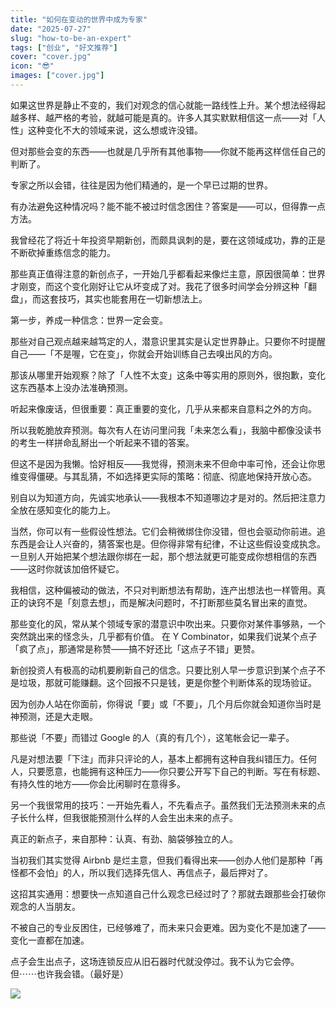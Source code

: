 ```yaml
---
title: "如何在变动的世界中成为专家"
date: "2025-07-27"
slug: "how-to-be-an-expert"
tags: ["创业", "好文推荐"]
cover: "cover.jpg"
icon: "😎"
images: ["cover.jpg"]
---
```

如果这世界是静止不变的，我们对观念的信心就能一路线性上升。某个想法经得起越多样、越严格的考验，就越可能是真的。许多人其实默默相信这一点——对「人性」这种变化不大的领域来说，这么想或许没错。



但对那些会变的东西——也就是几乎所有其他事物——你就不能再这样信任自己的判断了。



专家之所以会错，往往是因为他们精通的，是一个早已过期的世界。



有办法避免这种情况吗？能不能不被过时信念困住？答案是——可以，但得靠一点方法。



我曾经花了将近十年投资早期新创，而颇具讽刺的是，要在这领域成功，靠的正是不断砍掉重练信念的能力。



那些真正值得注意的新创点子，一开始几乎都看起来像烂主意，原因很简单：世界才刚变，而这个变化刚好让它从坏变成了对。我花了很多时间学会分辨这种「翻盘」，而这套技巧，其实也能套用在一切新想法上。



第一步，养成一种信念：世界一定会变。



那些对自己观点越来越笃定的人，潜意识里其实是认定世界静止。只要你不时提醒自己——「不是喔，它在变」，你就会开始训练自己去嗅出风的方向。



那该从哪里开始观察？除了「人性不太变」这条中等实用的原则外，很抱歉，变化这东西基本上没办法准确预测。



听起来像废话，但很重要：真正重要的变化，几乎从来都来自意料之外的方向。



所以我乾脆放弃预测。每次有人在访问里问我「未来怎么看」，我脑中都像没读书的考生一样拼命乱掰出一个听起来不错的答案。



但这不是因为我懒。恰好相反——我觉得，预测未来不但命中率可怜，还会让你思维变得僵硬。与其乱猜，不如选择更实际的策略：彻底、彻底地保持开放心态。



别自以为知道方向，先诚实地承认——我根本不知道哪边才是对的。然后把注意力全放在感知变化的能力上。



当然，你可以有一些假设性想法。它们会稍微绑住你没错，但也会驱动你前进。追东西是会让人兴奋的，猜答案也是。但你得非常有纪律，不让这些假设变成执念。
一旦别人开始把某个想法跟你绑在一起，那个想法就更可能变成你想相信的东西——这时你就该加倍怀疑它。



我相信，这种偏被动的做法，不只对判断想法有帮助，连产出想法也一样管用。真正的诀窍不是「刻意去想」，而是解决问题时，不打断那些莫名冒出来的直觉。



那些变化的风，常从某个领域专家的潜意识中吹出来。只要你对某件事够熟，一个突然跳出来的怪念头，几乎都有价值。
在 Y Combinator，如果我们说某个点子「疯了点」，那通常是称赞——搞不好还比「这点子不错」更赞。



新创投资人有极高的动机要刷新自己的信念。只要比别人早一步意识到某个点子不是垃圾，那就可能赚翻。这个回报不只是钱，更是你整个判断体系的现场验证。



因为创办人站在你面前，你得说「要」或「不要」，几个月后你就会知道你当时是神预测，还是大走眼。



那些说「不要」而错过 Google 的人（真的有几个），这笔帐会记一辈子。



凡是对想法要「下注」而非只评论的人，基本上都拥有这种自我纠错压力。任何人，只要愿意，也能拥有这种压力——你只要公开写下自己的判断。写在有标题、有持久性的地方——你会比闲聊时在意得多。



另一个我很常用的技巧：一开始先看人，不先看点子。虽然我们无法预测未来的点子长什么样，但我很能预测什么样的人会生出未来的点子。



真正的新点子，来自那种：认真、有劲、脑袋够独立的人。



当初我们其实觉得 Airbnb 是烂主意，但我们看得出来——创办人他们是那种「再怪都不会怕」的人，所以我们选择先信人、再信点子，最后押对了。



这招其实通用：想要快一点知道自己什么观念已经过时了？那就去跟那些会打破你观念的人当朋友。



不被自己的专业反困住，已经够难了，而未来只会更难。因为变化不是加速了——变化一直都在加速。



点子会生出点子，这场连锁反应从旧石器时代就没停过。我不认为它会停。
但⋯⋯也许我会错。（最好是）




![](https://prod-files-secure.s3.us-west-2.amazonaws.com/112d0858-5090-4d34-a606-b75eb8d65fd2/46476355-9cf3-4e99-9b7a-3531bc426380/1000202064.png?X-Amz-Algorithm=AWS4-HMAC-SHA256&X-Amz-Content-Sha256=UNSIGNED-PAYLOAD&X-Amz-Credential=ASIAZI2LB4666YXLT6BS%2F20250917%2Fus-west-2%2Fs3%2Faws4_request&X-Amz-Date=20250917T231208Z&X-Amz-Expires=3600&X-Amz-Security-Token=IQoJb3JpZ2luX2VjEDcaCXVzLXdlc3QtMiJHMEUCIFa2nqsEfxnG3cPqq9r0stZ7IaKo0WJ9BmcYSsbUjsIEAiEAx2beY9TPuyz2ILDf2Rqk%2BQPbJW5qP4rnnaV0C0kcAG8qiAQIsP%2F%2F%2F%2F%2F%2F%2F%2F%2F%2FARAAGgw2Mzc0MjMxODM4MDUiDGZoEhvc4N4mCe8GdSrcA5n7V0oHonLM8mGQ0g1VepWpKl%2FtQdscN%2BZsyfcgwrCwXkhsx0d9pdl%2BFEQCuEuXDAj3mUOBBNtd9YvtA6fNUbV1H0c%2FkHO%2Bl%2B5q2k1GBu3DB9ZQ%2BGsITx88Nz2qZZ%2FRiwL1582DovzGcLJBSsKKY7RAAXJaZzLmAffh5qk%2FI3%2F67UYK8BI%2FLpyhXKflxiL2%2FOaFIx0hAuvBk3JHPAiGxRVDUdOdDAY4uzhV3cU%2FYzr%2F8FUvC6VZ3jqZcz5Xi9M9jB%2BbXQqRuN8fdDvHrFJ%2FHVLx4V0yB%2B45rj4%2FTVJKSUmgUIGk86fuAcLApBhQxv5CQO3WgLasodte5ocYirI36L4XcqGBledbi5p6Tab1SU%2BZ5IInopk663eW2qtTbRwIIl4in%2FzVnk%2Bprh1X5oWd6qvnOH32so8zSL95%2FI7RQ64yxvEXGuYV7VM80PFFw0WjfYx1iPubVRtT6Fa1zjPCbcNzxoWm%2BSRX5qXlF5H8EKXpgF2Jw9F5tT0JQGT7Y0AcDGY43cPpUM3sucfIAL4VtkPr5%2BHgIhUscJ1AvLXqDzc0dHVcZiyUeqPlZsoTSty5eOuT7qAAxpM%2B2B0aCK2D6pRAGsqig8OXjKBAzev9Oo5k6CaGAxSfw%2FyAur%2FYMJX1rMYGOqUBLilJHTFiPB181pJERBwzuD%2B%2B%2F9eYQZAX4aITLZ3d5D%2BmuDrKBRbry5VSKL%2BNmXqrYBzLCSM50UHlUjhOhrnADTOH%2F6y%2Bjngx0qRSEGv4aCtT1KmuubsPVD6k1f2FJt%2B6aj77a1bI4vySWkOwEmuzENvvtYJA4q1gnC%2B9y0y0wJ%2B7ihXrZtTL0NcRnipF%2B6YlfbH5VJP%2B4cSCVyQzLxaNNGZnzxa6&X-Amz-Signature=92c0bf1dff8ed710a64634835d56ccd6b2f4b87b052873e2e6b8284e495204df&X-Amz-SignedHeaders=host&x-amz-checksum-mode=ENABLED&x-id=GetObject)

